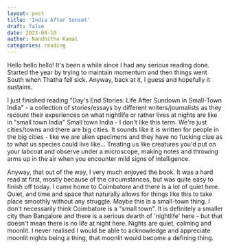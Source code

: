 ```yaml
---
layout: post
title: 'India After Sunset'
draft: false
date: 2023-08-10
author: Nandhitha Kamal
categories: reading
---
```


Hello hello hello! It's been a while since I had any serious reading done.
Started the year by trying to maintain momentum and then things went South when Thatha fell sick.
Anyway, back at it, I guess and hopefully it sustains.

I just finished reading "Day's End Stories: Life After Sundown in Small-Town India" - a collection of stories/essays by different writers/journalists as they recount their experiences on what nightlife or rather lives at nights are like in "small town India" Small town India - I don't like this term.
We're just cities/towns and there are big cities. It sounds like it is written for people in the big cities - like we are alien specimens and they have no fucking clue as to what us species could live like...
Treating us like creatures you'd put on your labcoat and observe under a microscope, making notes and throwing arms up in the air when you encounter mild signs of intelligence.

Anyway, that out of the way, I very much enjoyed the book. It was a hard read at first, mostly because of the circumstances, but was quite easy to finish off today.
I came home to Coimbatore and there is a lot of quiet here.
Quiet, and time and space that naturally allows for things like this to take place smoothly without any struggle.
Maybe this is a small-town thing.
I don't necessarily think Coimbatore is a  "small town".
It is definitely a smaller city than Bangalore and there is a serious dearth of 'nightlife' here - but that doesn't mean there is no life at night here.
Nights are quiet, calming and moonlit.
I never realised I would be able to acknowledge and appreciate moonlit nights being a thing, that moonlit would become a defining thing.
